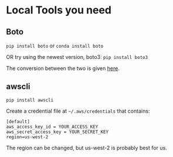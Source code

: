 
Local Tools you need
====================

Boto
----
`pip install boto`
or
`conda install boto`

OR try using the newest version, boto3:
`pip install boto3`

The conversion between the two is given [here](http://boto3.readthedocs.org/en/latest/guide/migrations3.html).

awscli
------
`pip install awscli`

Create a credential file at `~/.aws/credentials` that contains:

```
[default]
aws_access_key_id = YOUR_ACCESS_KEY
aws_secret_access_key = YOUR_SECRET_KEY
region=us-west-2
```

The region can be changed, but us-west-2 is probably best for us.




